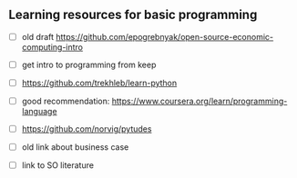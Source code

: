 ## Learning resources for basic programming

- [ ] old draft https://github.com/epogrebnyak/open-source-economic-computing-intro
- [ ] get intro to programming from keep
- [ ] https://github.com/trekhleb/learn-python
- [ ] good recommendation: https://www.coursera.org/learn/programming-language
- [ ] https://github.com/norvig/pytudes
- [ ] old link about business case
- [ ] link to SO literature


